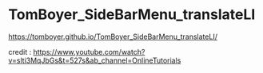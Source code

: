 ﻿# TomBoyer_SideBarMenu_translateLI

https://tomboyer.github.io/TomBoyer_SideBarMenu_translateLI/

credit : https://www.youtube.com/watch?v=slti3MqJbGs&t=527s&ab_channel=OnlineTutorials
